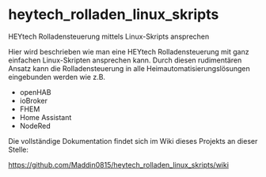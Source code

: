 # heytech_rolladen_linux_skripts
HEYtech Rolladensteuerung mittels Linux-Skripts ansprechen

Hier wird beschrieben wie man eine HEYtech Rolladensteuerung mit ganz einfachen Linux-Skripten ansprechen kann.
Durch diesen rudimentären Ansatz kann die Rolladensteuerung in alle Heimautomatisierungslösungen eingebunden werden wie z.B.
- openHAB
- ioBroker
- FHEM
- Home Assistant
- NodeRed

Die vollständige Dokumentation findet sich im Wiki dieses Projekts an dieser Stelle:

https://github.com/Maddin0815/heytech_rolladen_linux_skripts/wiki
